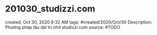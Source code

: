 # 201030_studizzi.com

created: Oct 30, 2020 9:32 AM
tags: #created/2020/Oct/30
Description: Phương pháp lâu dài trí nhớ studizzi.com
source: #TODO